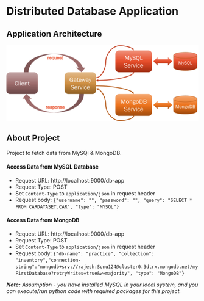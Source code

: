 # Distributed Database Application

## Application Architecture
<img title="App Architecture" alt="architecture" width="600px" src="application-architecture.png"/>


## About Project
Project to fetch data from MySQl & MongoDB.

#### Access Data from MySQL Database
* Request URL: http://localhost:9000/db-app
* Request Type: POST
* Set `Content-Type` to `application/json` in request header
* Request body: `{"username": "", "password": "", "query": "SELECT * FROM CARDATASET.CAR", "type": "MYSQL"}`

#### Access Data from MongoDB
* Request URL: http://localhost:9000/db-app
* Request Type: POST
* Set `Content-Type` to `application/json` in request header
* Request body: `{"db-name": "practice", "collection": "inventory","connection-string":"mongodb+srv://rajesh:Sonu124@cluster0.3dtrx.mongodb.net/myFirstDatabase?retryWrites=true&w=majority", "type": "MongoDB"}`

<i>**Note:** Assumption - you have installed MySQL in your local system, and you can execute/run python code with required packages for this project.</i>
